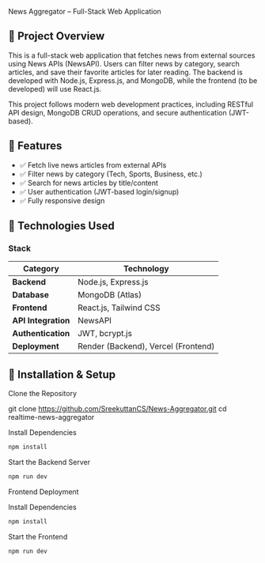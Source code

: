 News Aggregator – Full-Stack Web Application

## 📌 Project Overview

This is a full-stack web application that fetches news from external sources using News APIs (NewsAPI). Users can filter news by category, search articles, and save their favorite articles for later reading. The backend is developed with Node.js, Express.js, and MongoDB, while the frontend (to be developed) will use React.js.

This project follows modern web development practices, including RESTful API design, MongoDB CRUD operations, and secure authentication (JWT-based).

## 📌 Features

- ✅ Fetch live news articles from external APIs
- ✅ Filter news by category (Tech, Sports, Business, etc.)
- ✅ Search for news articles by title/content
- ✅ User authentication (JWT-based login/signup)
- ✅ Fully responsive design

## 📌 Technologies Used

### Stack

| **Category**        | **Technology**                      |
| ------------------- | ----------------------------------- |
| **Backend**         | Node.js, Express.js                 |
| **Database**        | MongoDB (Atlas)                     |
| **Frontend**        | React.js, Tailwind CSS              |
| **API Integration** | NewsAPI                             |
| **Authentication**  | JWT, bcrypt.js                      |
| **Deployment**      | Render (Backend), Vercel (Frontend) |

## 📌 Installation & Setup

Clone the Repository

git clone https://github.com/SreekuttanCS/News-Aggregator.git
cd realtime-news-aggregator

Install Dependencies

```bash
npm install
```

Start the Backend Server

```bash
npm run dev
```

Frontend Deployment

Install Dependencies

```bash
npm install
```

Start the Frontend

```bash
npm run dev
```
